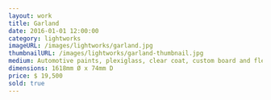 ```yaml
---
layout: work
title: Garland
date: 2016-01-01 12:00:00
category: lightworks
imageURL: /images/lightworks/garland.jpg
thumbnailURL: /images/lightworks/garland-thumbnail.jpg
medium: Automotive paints, plexiglass, clear coat, custom board and flexi ply, LEDs, 24v power supply, electrical cable, 240v plug
dimensions: 1618mm Ø x 74mm D
price: $ 19,500
sold: true
---
```


